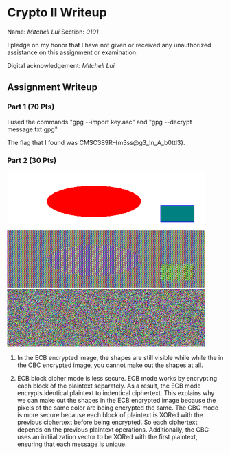 # Crypto II Writeup

Name: *Mitchell Lui*
Section: *0101*

I pledge on my honor that I have not given or received any unauthorized
assistance on this assignment or examination.

Digital acknowledgement: *Mitchell Lui*

## Assignment Writeup

### Part 1 (70 Pts)

I used the commands "gpg --import key.asc" and "gpg --decrypt message.txt.gpg"

The flag that I found was CMSC389R-{m3ss@g3_!n_A_b0ttl3}.

### Part 2 (30 Pts)

![original image](original.bmp)
![ecb image](ecb.bmp)
![cbc image](cbc.bmp)


1. In the ECB encrypted image, the shapes are still visible while while the in the CBC encrypted image, you cannot make out the shapes at all.

2. ECB block cipher mode is less secure. ECB mode works by encrypting each block of the plaintext separately. As a result, the ECB mode encrypts identical plaintext to indentical ciphertext. This explains why we can make out the shapes in the ECB encrypted image because the pixels of the same color are being encrypted the same. The CBC mode is more secure because each block of plaintext is XORed with the previous ciphertext before being encrypted. So each ciphertext depends on the previous plaintext operations. Additionally, the CBC uses an initiialization vector to be XORed with the first plaintext, ensuring that each message is unique.
